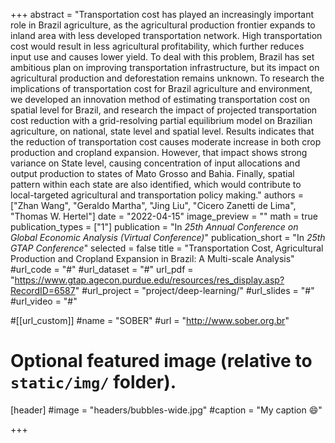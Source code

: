 +++
abstract = "Transportation cost has played an increasingly important role in Brazil agriculture, as the agricultural production frontier expands to inland area with less developed transportation network. High transportation cost would result in less agricultural profitability, which further reduces input use and causes lower yield. To deal with this problem, Brazil has set ambitious plan on improving transportation infrastructure, but its impact on agricultural production and deforestation remains unknown. To research the implications of transportation cost for Brazil agriculture and environment, we developed an innovation method of estimating transportation cost on spatial level for Brazil, and research the impact of projected transportation cost reduction with a grid-resolving partial equilibrium model on Brazilian agriculture, on national, state level and spatial level. Results indicates that the reduction of transportation cost causes moderate increase in both crop production and cropland expansion. However, that impact shows strong variance on State level, causing concentration of input allocations and output production to states of Mato Grosso and Bahia. Finally, spatial pattern within each state are also identified, which would contribute to local-targeted agricultural and transportation policy making."
authors = ["Zhan Wang", "Geraldo Martha", "Jing Liu", "Cicero Zanetti de Lima", "Thomas W. Hertel"]
date = "2022-04-15"
image_preview = ""
math = true
publication_types = ["1"]
publication = "In *25th Annual Conference on Global Economic Analysis (Virtual Conference)*"
publication_short = "In *25th GTAP Conference*"
selected = false
title = "Transportation Cost, Agricultural Production and Cropland Expansion in Brazil: A Multi-scale Analysis"
#url_code = "#"
#url_dataset = "#"
url_pdf = "https://www.gtap.agecon.purdue.edu/resources/res_display.asp?RecordID=6587"
#url_project = "project/deep-learning/"
#url_slides = "#"
#url_video = "#"

#[[url_custom]]
#name = "SOBER"
#url = "http://www.sober.org.br"

# Optional featured image (relative to `static/img/` folder).
[header]
#image = "headers/bubbles-wide.jpg"
#caption = "My caption :smile:"

+++
